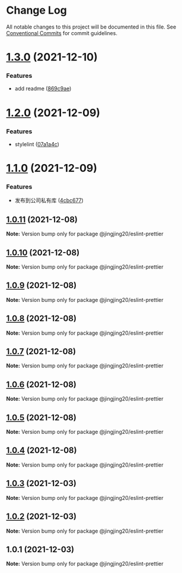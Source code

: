 # Change Log

All notable changes to this project will be documented in this file.
See [Conventional Commits](https://conventionalcommits.org) for commit guidelines.

# [1.3.0](https://github.com/jingjing20/eslint-config-jing/compare/v1.2.0...v1.3.0) (2021-12-10)


### Features

* add readme ([869c9ae](https://github.com/jingjing20/eslint-config-jing/commit/869c9ae6d0ed1ce6c4f55e62ea9ce3f398880742))





# [1.2.0](https://github.com/jingjing20/eslint-config-jing/compare/v1.1.0...v1.2.0) (2021-12-09)


### Features

* stylelint ([07a1a4c](https://github.com/jingjing20/eslint-config-jing/commit/07a1a4cc07c808e2a449fe521a2f65ce642c7407))





# [1.1.0](https://github.com/jingjing20/eslint-config-jing/compare/v1.0.11...v1.1.0) (2021-12-09)


### Features

* 发布到公司私有库 ([4cbc677](https://github.com/jingjing20/eslint-config-jing/commit/4cbc677805efc0f5c5b19313a9ffbd8f8306ac94))





## [1.0.11](https://github.com/jingjing20/eslint-config-jing/compare/v1.0.10...v1.0.11) (2021-12-08)

**Note:** Version bump only for package @jingjing20/eslint-prettier





## [1.0.10](https://github.com/jingjing20/eslint-config-jing/compare/v1.0.9...v1.0.10) (2021-12-08)

**Note:** Version bump only for package @jingjing20/eslint-prettier





## [1.0.9](https://github.com/jingjing20/eslint-config-jing/compare/v1.0.8...v1.0.9) (2021-12-08)

**Note:** Version bump only for package @jingjing20/eslint-prettier





## [1.0.8](https://github.com/jingjing20/eslint-config-jing/compare/v1.0.7...v1.0.8) (2021-12-08)

**Note:** Version bump only for package @jingjing20/eslint-prettier





## [1.0.7](https://github.com/jingjing20/eslint-config-jing/compare/v1.0.6...v1.0.7) (2021-12-08)

**Note:** Version bump only for package @jingjing20/eslint-prettier





## [1.0.6](https://github.com/jingjing20/eslint-config-jing/compare/v1.0.5...v1.0.6) (2021-12-08)

**Note:** Version bump only for package @jingjing20/eslint-prettier





## [1.0.5](https://github.com/jingjing20/eslint-config-jing/compare/v1.0.4...v1.0.5) (2021-12-08)

**Note:** Version bump only for package @jingjing20/eslint-prettier





## [1.0.4](https://github.com/jingjing20/eslint-config-jing/compare/v1.0.3...v1.0.4) (2021-12-08)

**Note:** Version bump only for package @jingjing20/eslint-prettier





## [1.0.3](https://github.com/jingjing20/eslint-config-jing/compare/v1.0.2...v1.0.3) (2021-12-03)

**Note:** Version bump only for package @jingjing20/eslint-prettier





## [1.0.2](https://github.com/jingjing20/eslint-config-jing/compare/v1.0.1...v1.0.2) (2021-12-03)

**Note:** Version bump only for package @jingjing20/eslint-prettier





## 1.0.1 (2021-12-03)

**Note:** Version bump only for package @jingjing20/eslint-prettier
